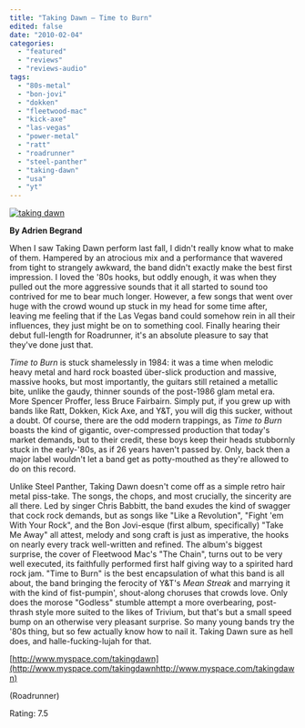 ```yaml
---
title: "Taking Dawn – Time to Burn"
edited: false
date: "2010-02-04"
categories:
  - "featured"
  - "reviews"
  - "reviews-audio"
tags:
  - "80s-metal"
  - "bon-jovi"
  - "dokken"
  - "fleetwood-mac"
  - "kick-axe"
  - "las-vegas"
  - "power-metal"
  - "ratt"
  - "roadrunner"
  - "steel-panther"
  - "taking-dawn"
  - "usa"
  - "yt"
---
```


[![taking dawn](http://www.hellbound.ca/wp-content/uploads/2010/02/taking-dawn.jpg "taking dawn")](http://www.hellbound.ca/wp-content/uploads/2010/02/taking-dawn.jpg)

**By Adrien Begrand**

When I saw Taking Dawn perform last fall, I didn't really know what to make of them. Hampered by an atrocious mix and a performance that wavered from tight to strangely awkward, the band didn't exactly make the best first impression. I loved the '80s hooks, but oddly enough, it was when they pulled out the more aggressive sounds that it all started to sound too contrived for me to bear much longer. However, a few songs that went over huge with the crowd wound up stuck in my head for some time after, leaving me feeling that if the Las Vegas band could somehow rein in all their influences, they just might be on to something cool. Finally hearing their debut full-length for Roadrunner, it's an absolute pleasure to say that they've done just that.

_Time to Burn_ is stuck shamelessly in 1984: it was a time when melodic heavy metal and hard rock boasted über-slick production and massive, massive hooks, but most importantly, the guitars still retained a metallic bite, unlike the gaudy, thinner sounds of the post-1986 glam metal era. More Spencer Proffer, less Bruce Fairbairn. Simply put, if you grew up with bands like Ratt, Dokken, Kick Axe, and Y&T, you will dig this sucker, without a doubt. Of course, there are the odd modern trappings, as _Time to Burn_ boasts the kind of gigantic, over-compressed production that today's market demands, but to their credit, these boys keep their heads stubbornly stuck in the early-'80s, as if 26 years haven't passed by. Only, back then a major label wouldn't let a band get as potty-mouthed as they're allowed to do on this record.

Unlike Steel Panther, Taking Dawn doesn't come off as a simple retro hair metal piss-take. The songs, the chops, and most crucially, the sincerity are all there. Led by singer Chris Babbitt, the band exudes the kind of swagger that cock rock demands, but as songs like "Like a Revolution", "Fight 'em With Your Rock", and the Bon Jovi-esque (first album, specifically) "Take Me Away" all attest, melody and song craft is just as imperative, the hooks on nearly every track well-written and refined. The album's biggest surprise, the cover of Fleetwood Mac's "The Chain", turns out to be very well executed, its faithfully performed first half giving way to a spirited hard rock jam. "Time to Burn" is the best encapsulation of what this band is all about, the band bringing the ferocity of Y&T's _Mean Streak_ and marrying it with the kind of fist-pumpin', shout-along choruses that crowds love. Only does the morose "Godless" stumble attempt a more overbearing, post-thrash style more suited to the likes of Trivium, but that's but a small speed bump on an otherwise very pleasant surprise. So many young bands try the '80s thing, but so few actually know how to nail it. Taking Dawn sure as hell does, and halle-fucking-lujah for that.

[http://www.myspace.com/takingdawn](http://www.myspace.com/takingdawnhttp://www.myspace.com/takingdawn)

(Roadrunner)

Rating: 7.5
